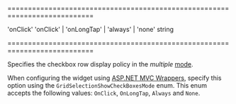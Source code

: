 <!--**
/*-------------------------------------------
    Auto-generated file. Do not modify.
-------------------------------------------

**-->
===========================================================================
<!--default-->'onClick'<!--/default-->
<!--acceptValues-->'onClick' | 'onLongTap' | 'always' | 'none'<!--/acceptValues-->
<!--type-->string<!--/type-->
===========================================================================

<!--shortDescription-->
Specifies the checkbox row display policy in the *multiple* [mode]({basewidgetpath}/Configuration/selection/#mode).
<!--/shortDescription-->

<!--fullDescription-->
When configuring the widget using [ASP.NET MVC Wrappers](/Documentation/Guide/ASP.NET_MVC_Wrappers/Fundamentals/), specify this option using the `GridSelectionShowCheckBoxesMode` enum. This enum accepts the following values: `OnClick`, `OnLongTap`, `Always` and `None`.
<!--/fullDescription-->